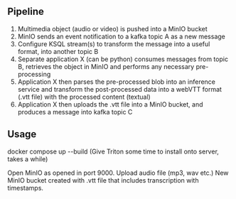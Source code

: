 ## Pipeline
1. Multimedia object (audio or video) is pushed into a MinIO bucket
2. MinIO sends an event notification to a kafka topic A as a new message
3. Configure KSQL stream(s) to transform the message into a useful format, into another topic B
4. Separate application X (can be python) consumes messages from topic B, retrieves the object in MinIO and performs any necessary pre-processing
5. Application X then parses the pre-processed blob into an inference service and transform the post-processed data into a webVTT format (.vtt file) with the processed content (textual)
6. Application X then uploads the .vtt file into a MinIO bucket, and produces a message into kafka topic C

## Usage
docker compose up --build
(Give Triton some time to install onto server, takes a while)

Open MinIO as opened in port 9000.
Upload audio file (mp3, wav etc.)
New MinIO bucket created with .vtt file that includes transcription with timestamps. 
